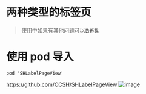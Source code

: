 
# 两种类型的标签页

> 使用中如果有其他问题可以[`告诉我`](https://github.com/CCSH/SHLabelPageView/issues/new)

# 使用 pod 导入
```
pod 'SHLabelPageView'
```
https://github.com/CCSH/SHLabelPageView
![image](https://github.com/CCSH/SHLabelPageView/blob/master/QQ20180711-154752-HD.gif)
